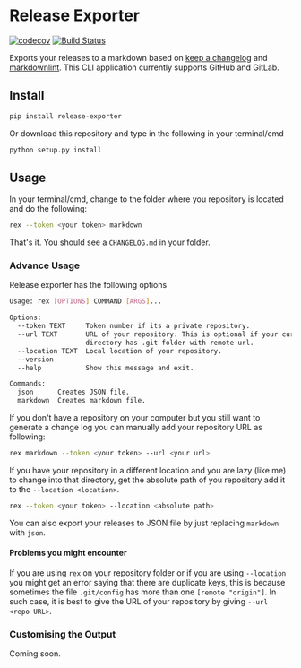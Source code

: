 # Release Exporter

[![codecov](https://codecov.io/gh/akshaybabloo/release-exporter/branch/master/graph/badge.svg)](https://codecov.io/gh/akshaybabloo/release-exporter) [![Build Status](https://travis-ci.org/akshaybabloo/release-exporter.svg?branch=master)](https://travis-ci.org/akshaybabloo/release-exporter)

Exports your releases to a markdown based on [keep a changelog](http://keepachangelog.com/en/1.0.0/) and [markdownlint](https://github.com/DavidAnson/markdownlint). This CLI application currently supports GitHub and GitLab.

## Install

```bash
pip install release-exporter
```

Or download this repository and type in the following in your terminal/cmd

```bash
python setup.py install
```

## Usage

In your terminal/cmd, change to the folder where you repository is located and do the following:

```bash
rex --token <your token> markdown
```

That's it. You should see a `CHANGELOG.md` in your folder.


### Advance Usage

Release exporter has the following options

```bash
Usage: rex [OPTIONS] COMMAND [ARGS]...

Options:
  --token TEXT     Token number if its a private repository.
  --url TEXT       URL of your repository. This is optional if your current
                   directory has .git folder with remote url.
  --location TEXT  Local location of your repository.
  --version
  --help           Show this message and exit.

Commands:
  json      Creates JSON file.
  markdown  Creates markdown file.
```

If you don't have a repository on your computer but you still want to generate a change log you can manually add your repository URL as following:

```bash
rex markdown --token <your token> --url <your url>
```

If you have your repository in a different location and you are lazy (like me) to change into that directory, get the absolute path of you repository add it to the `--location <location>`.

```bash
rex --token <your token> --location <absolute path>
```

You can also export your releases to JSON file by just replacing `markdown` with `json`.

#### Problems you might encounter

If you are using `rex` on your repository folder or if you are using `--location` you might get an error saying that there are duplicate keys, this is because sometimes the file `.git/config` has more than one `[remote "origin"]`. In such case, it is best to give the URL of your repository by giving `--url <repo URL>`.

### Customising the Output

Coming soon.
